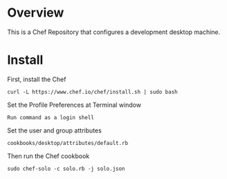 Overview
========

This is a Chef Repository that configures a development desktop machine.

Install
=============

First, install the Chef

`curl -L https://www.chef.io/chef/install.sh | sudo bash`

Set the Profile Preferences at Terminal window

`Run command as a login shell`

Set the user and group attributes

`cookbooks/desktop/attributes/default.rb`

Then run the Chef cookbook

`sudo chef-solo -c solo.rb -j solo.json`
